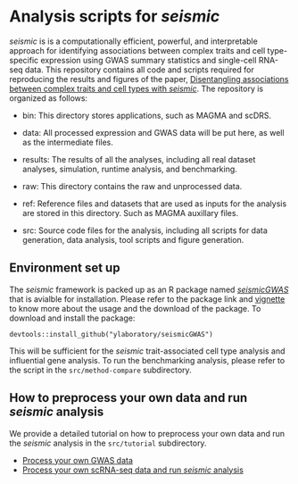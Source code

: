 # Analysis scripts for _seismic_
*seismic* is is a computationally efficient, powerful, and interpretable approach for identifying associations between complex traits and cell type-specific expression using GWAS summary statistics and single-cell RNA-seq data. This repository contains all code and scripts required for reproducing the results and figures of the paper, [Disentangling associations between complex traits and cell types with *seismic*](https://www.biorxiv.org/content/10.1101/2024.05.04.592534).  The repository is organized as follows:

- bin: This directory stores applications, such as MAGMA and scDRS.

- data: All processed expression and GWAS data will be put here, as well as the intermediate files.

- results: The results of all the analyses, including all real dataset analyses, simulation, runtime analysis, and benchmarking.

- raw: This directory contains the raw and unprocessed data.

- ref: Reference files and datasets that are used as inputs for the analysis are stored in this directory. Such as MAGMA auxillary files. 

- src: Source code files for the analysis, including all scripts for data generation, data analysis, tool scripts and figure generation.

## Environment set up
The *seismic* framework is packed up as an R package named [*seismicGWAS*](https://github.com/ylaboratory/seismic) that is avialble for installation. Please refer to the package link and [vignette](https://github.com/ylaboratory/seismic/blob/gh_page/vignettes/seismicGWAS.md) to know more about the usage and the download of the package. To download and install the package:

```{r}
devtools::install_github("ylaboratory/seismicGWAS")
```
This will be sufficient for the *seismic* trait-associated cell type analysis and influential gene analysis. To run the benchmarking analysis, please refer to the script in the `src/method-compare` subdirectory.

## How to preprocess your own data and run _seismic_ analysis
We provide a detailed tutorial on how to preprocess your own data and run the _seismic_ analysis in the `src/tutorial` subdirectory. 
- [Process your own GWAS data](https://github.com/ylaboratory/seismic-analysis/blob/master/tutorials/GWAS_processing.md)
- [Process your own scRNA-seq data and run _seismic_ analysis](https://github.com/ylaboratory/seismic-analysis/blob/master/tutorials/scRNA-seq_processing.md)